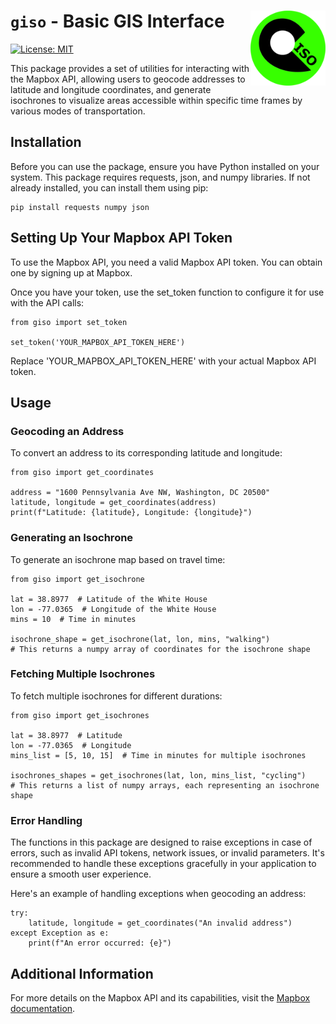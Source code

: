 
# `giso` - Basic GIS Interface <img src="./giso_logo.png" style="width:120px" align="right">


[![License: MIT](https://img.shields.io/badge/License-MIT-yellow.svg)](https://opensource.org/licenses/MIT)

This package provides a set of utilities for interacting with the Mapbox API, allowing users to geocode addresses to latitude and longitude coordinates, and generate isochrones to visualize areas accessible within specific time frames by various modes of transportation.

## Installation
Before you can use the package, ensure you have Python installed on your system. This package requires requests, json, and numpy libraries. If not already installed, you can install them using pip:

```
pip install requests numpy json
```

## Setting Up Your Mapbox API Token
To use the Mapbox API, you need a valid Mapbox API token. You can obtain one by signing up at Mapbox.

Once you have your token, use the set_token function to configure it for use with the API calls:
```
from giso import set_token

set_token('YOUR_MAPBOX_API_TOKEN_HERE')
```

Replace 'YOUR_MAPBOX_API_TOKEN_HERE' with your actual Mapbox API token.

## Usage
### Geocoding an Address
To convert an address to its corresponding latitude and longitude:
```
from giso import get_coordinates

address = "1600 Pennsylvania Ave NW, Washington, DC 20500"
latitude, longitude = get_coordinates(address)
print(f"Latitude: {latitude}, Longitude: {longitude}")
```
### Generating an Isochrone
To generate an isochrone map based on travel time:

```
from giso import get_isochrone

lat = 38.8977  # Latitude of the White House
lon = -77.0365  # Longitude of the White House
mins = 10  # Time in minutes

isochrone_shape = get_isochrone(lat, lon, mins, "walking")
# This returns a numpy array of coordinates for the isochrone shape
```

### Fetching Multiple Isochrones
To fetch multiple isochrones for different durations:
```
from giso import get_isochrones

lat = 38.8977  # Latitude
lon = -77.0365  # Longitude
mins_list = [5, 10, 15]  # Time in minutes for multiple isochrones

isochrones_shapes = get_isochrones(lat, lon, mins_list, "cycling")
# This returns a list of numpy arrays, each representing an isochrone shape
```

### Error Handling
The functions in this package are designed to raise exceptions in case of errors, such as invalid API tokens, network issues, or invalid parameters. It's recommended to handle these exceptions gracefully in your application to ensure a smooth user experience.

Here's an example of handling exceptions when geocoding an address:

```
try:
    latitude, longitude = get_coordinates("An invalid address")
except Exception as e:
    print(f"An error occurred: {e}")
```
## Additional Information
For more details on the Mapbox API and its capabilities, visit the [Mapbox documentation](https://docs.mapbox.com/).